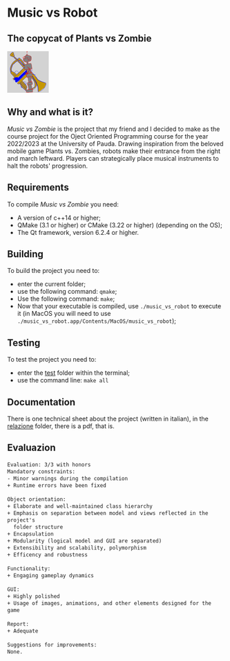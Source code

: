 # Music vs Robot

## The copycat of Plants vs Zombie

![logo](assets/icon1.png)

## Why and what is it?

_Music vs Zombie_ is the project that my friend and I decided to make as the
course project for the Oject Oriented Programming course for the year 2022/2023
at the University of Pauda. Drawing inspiration from the beloved mobile game 
Plants vs. Zombies, robots make their entrance from the right and march 
leftward. Players can strategically place musical instruments to halt the 
robots' progression.

## Requirements

To compile _Music vs Zombie_ you need:

 - A version of c++14 or higher;
 - QMake (3.1 or higher) or CMake (3.22 or higher) (depending on the OS);
 - The Qt framework, version 6.2.4 or higher.

## Building

To build the project you need to:

 - enter the current folder;
 - use the following command: `qmake`;
 - Use the following command: `make`;
 - Now that your executable is compiled, use `./music_vs_robot` to execute it
   (in MacOS you will need to use
   `./music_vs_robot.app/Contents/MacOS/music_vs_robot`);

## Testing

To test the project you need to:
 - enter the [test](./test) folder within the terminal;
 - use the command line: `make all`

## Documentation
There is one technical sheet about the project (written in italian), in the
[relazione](./relazione) folder, there is a pdf, that is.

## Evaluazion
```
Evaluation: 3/3 with honors
Mandatory constraints:
- Minor warnings during the compilation
+ Runtime errors have been fixed

Object orientation:
+ Elaborate and well-maintained class hierarchy
+ Emphasis on separation between model and views reflected in the project's
  folder structure
+ Encapsulation
+ Modularity (logical model and GUI are separated)
+ Extensibility and scalability, polymorphism
+ Efficency and robustness

Functionality:
+ Engaging gameplay dynamics

GUI:
+ Highly polished
+ Usage of images, animations, and other elements designed for the game

Report:
+ Adequate

Suggestions for improvements:
None.
```
